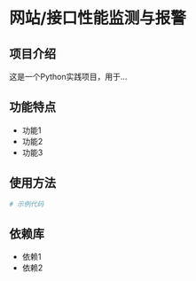 # 网站/接口性能监测与报警

## 项目介绍

这是一个Python实践项目，用于...

## 功能特点

- 功能1
- 功能2
- 功能3

## 使用方法

```python
# 示例代码
```

## 依赖库

- 依赖1
- 依赖2

